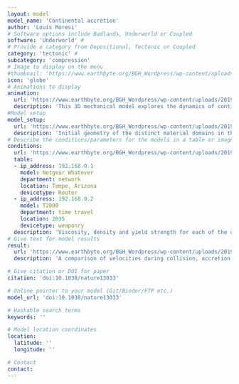 ```yaml
---
layout: model
model_name: 'Continental accretion'
author: 'Louis Moresi'
# Software options include Badlands, Underworld or Coupled
software: 'Underworld' # 
# Provide a category from Depositional, Tectonic or Coupled
category: 'tectonic' # 
subcategory: 'compression'
# Image to display on the menu
#thumbnail: 'https://www.earthbyte.org/BGH_Wordpress/wp-content/uploads/2019/07/SlabPlateauCollision_white_background.jpg'
icon: 'globe'
# Animations to display
animation:
  url: 'https://www.earthbyte.org/BGH_Wordpress/wp-content/uploads/2019/08/CollisionView6.gif'
  description: 'This 3D mechanical model explores the dynamics of continental accretion by including a subducting slab, and overriding plate and mantle dynamics. The model displays the following phases: (1) a collisional stage when the microcontinental ribbon initially accretes to the overriding plate; (2) a transitional stage where the convergent subducting plate and trench reorganize through coeval trench advance and retreat in different parts of the boundary; and (3) the re-initiation of a stable subduction system behind the accreted microcontinent.'
#Model setup
model_setup:
  url: 'https://www.earthbyte.org/BGH_Wordpress/wp-content/uploads/2019/07/Moresi__et_al_2014_setup.jpg'
  description: 'Initial geometry of the distinct material domains in the numerical model, not to scale. The subducting plate is 100km thick, 3,000kmwide and 7,000kmin length, and is built from 4 layers. The overriding plate has three domains: a back-arc region (1,200 km) a transitional region (350 km) and a continental backstop (750 km), each of which comprises two layers of equal thickness. The indenting ribbon is 50km in thickness, 1,500km wide and 500km deep (perpendicular to the convergence direction). Each of the vertical boundaries is a symmetry plane.'
# Describe the conditions/parameters for the models in a table or image
conditions:
  url: 'https://www.earthbyte.org/BGH_Wordpress/wp-content/uploads/2019/07/Moresi__et_al_2014_BC-1.jpg'
  table:
  - ip_address: 192.168.0.1
    model: Netgear Whatever
    department: network
    location: Tempe, Arizona
    devicetype: Router
  - ip_address: 192.168.0.2
    model: T2000
    department: time travel
    location: 2035
    devicetype: weaponry
  description: 'Viscosity, density and yield strength for each of the domains in the model setup for a 80-Myr-old lithosphere'
# Give text for model results
result:
  url: 'https://www.earthbyte.org/BGH_Wordpress/wp-content/uploads/2019/07/Moresi__et_al_2014_results.jpg'
  description: 'A comparison of velocities during collision, accretion and recovery. Shown are the velocities of the subducting plate (black lines), the retreating end of the plate boundary (‘Trench retreat rate’, green), the colliding end of the plate boundary ‘Trench advance rate’, red), and the cusp of the laterally retreating trench (‘Lateral rollback rate’, blue). Negative velocities indicate retreat, positive velocities indicate advance.'

# Give citation or DOI for paper
citation: 'doi:10.1038/nature13033'

# Online pointer to your model (Git/Binder/FTP etc.)
model_url: 'doi:10.1038/nature13033'

# Hashable search terms
keywords: '' 

# Model location coordinates
location: 
  latitude: ''
  longitude: ''

# Contact 
contact:
---
```


